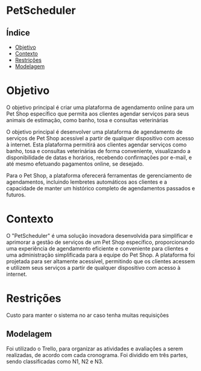 # PetScheduler

## Índice 
 * [Objetivo](#objetivo) 
 * [Contexto](#Contexto) 
 * [Restrições](#Restrições)
 * [Modelagem]() 


# Objetivo

O objetivo principal é criar uma plataforma de agendamento online para um Pet Shop específico que permita aos clientes agendar serviços para seus animais de estimação, como banho, tosa e consultas veterinárias 

O objetivo principal é desenvolver uma plataforma de agendamento de serviços de Pet Shop acessível a partir de qualquer dispositivo com acesso à internet. Esta plataforma permitirá aos clientes agendar serviços como banho, tosa e consultas veterinárias de forma conveniente, visualizando a disponibilidade de datas e horários, recebendo confirmações por e-mail, e até mesmo efetuando pagamentos online, se desejado. 

Para o Pet Shop, a plataforma oferecerá ferramentas de gerenciamento de agendamentos, incluindo lembretes automáticos aos clientes e a capacidade de manter um histórico completo de agendamentos passados e futuros. 

# Contexto 

O "PetScheduler" é uma solução inovadora desenvolvida para simplificar e aprimorar a gestão de serviços de um Pet Shop específico, proporcionando uma experiência de agendamento eficiente e conveniente para clientes e uma administração simplificada para a equipe do Pet Shop. A plataforma foi projetada para ser altamente acessível, permitindo que os clientes acessem e utilizem seus serviços a partir de qualquer dispositivo com acesso à internet.

# Restrições 

Custo para manter o sistema no ar caso tenha muitas requisições

## Modelagem

Foi utilizado o Trello, para organizar as atividades e avaliações a serem realizadas, de acordo com cada cronograma. 
Foi dividido em três partes, sendo classificadas como N1, N2 e N3.


